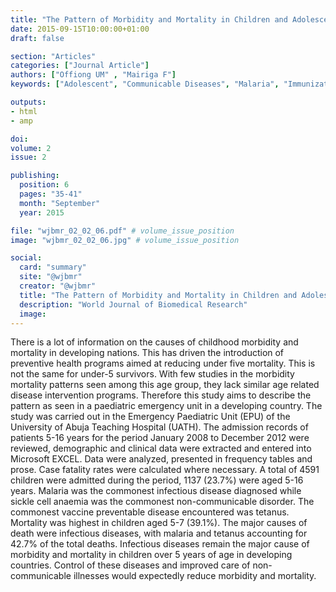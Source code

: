 ```yaml
---
title: "The Pattern of Morbidity and Mortality in Children and Adolescents Presenting at the Emergency Unit of the University of Abuja Teaching Hospital"
date: 2015-09-15T10:00:00+01:00
draft: false

section: "Articles"
categories: ["Journal Article"]
authors: ["Offiong UM" , "Mairiga F"]
keywords: ["Adolescent", "Communicable Diseases", "Malaria", "Immunization"]

outputs: 
- html
- amp

doi:
volume: 2
issue: 2

publishing:
  position: 6
  pages: "35-41"
  month: "September"
  year: 2015

file: "wjbmr_02_02_06.pdf" # volume_issue_position
image: "wjbmr_02_02_06.jpg" # volume_issue_position

social:
  card: "summary"
  site: "@wjbmr"
  creator: "@wjbmr"
  title: "The Pattern of Morbidity and Mortality in Children and Adolescents Presenting at the Emergency Unit of the University of Abuja Teaching Hospital"
  description: "World Journal of Biomedical Research"
  image:
---
```

There is a lot of information on the causes of childhood morbidity and mortality in developing nations. This has driven the introduction of preventive health programs aimed at reducing under five mortality. This is not the same for under-5 survivors. With few studies in the morbidity mortality patterns seen among this age group, they lack similar age related disease intervention programs. Therefore this study aims to describe the pattern as seen in a paediatric emergency unit in a developing country. The study was carried out in the Emergency Paediatric Unit (EPU) of the University of Abuja Teaching Hospital (UATH). The admission records of patients 5-16 years for the period January 2008 to December 2012 were reviewed, demographic and clinical data were extracted and entered into Microsoft EXCEL. Data were analyzed, presented in frequency tables and prose. Case fatality rates were calculated where necessary. A total of 4591 children were admitted during the period, 1137 (23.7%) were aged 5-16 years. Malaria was the commonest infectious disease diagnosed while sickle cell anaemia was the commonest non-communicable disorder. The commonest vaccine preventable disease encountered was tetanus. Mortality was highest in children aged 5-7 (39.1%). The major causes of death were infectious diseases, with malaria and tetanus accounting for 42.7% of the total deaths. Infectious diseases remain the major cause of morbidity and mortality in children over 5 years of age in developing countries. Control of these diseases and improved care of non-communicable illnesses would expectedly reduce morbidity and mortality. 